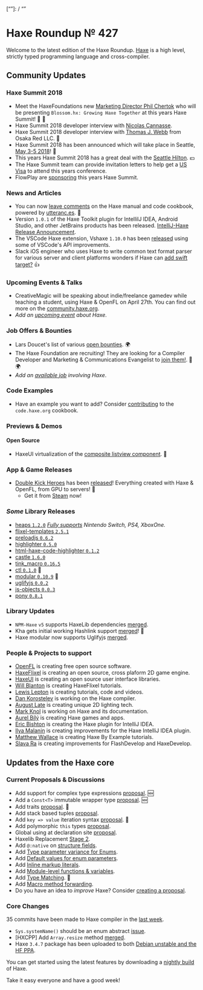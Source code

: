 [_template]: ../templates/roundup.html
[date]: / "2018-04-12 10:06:00"
[modified]: / "2018-04-12 10:50:00"
[published]: / "2018-04-12 12:00:00"
[description]: / "The latest news covering the Haxe community, featuring upcoming talks, the latest HaxeLib releases, game previews and lots more!"
[“”]: / “”

# Haxe Roundup № 427

Welcome to the latest edition of the Haxe Roundup. [Haxe](http://haxe.org/?ref=haxe.io) is a high level, strictly typed programming language and cross-compiler.

## Community Updates

### Haxe Summit 2018

- Meet the HaxeFoundations new [Marketing Director Phil Chertok](https://summit.haxe.org/us/2018/#speaker-phil) who will be presenting `Blossom.hx: Growing Haxe Together` at this years Haxe Summit! :star2: :tada:
- Haxe Summit 2018 developer interview with [Nicolas Cannasse](https://summit.haxe.org/us/2018/#speaker-ncannasse).
- Haxe Summit 2018 developer interview with [Thomas J. Webb](https://twitter.com/HaxeSummit/status/981361220870656000) from Osaka Red LLC. :star2:
- Haxe Summit 2018 has been announced which will take place in Seattle, [May 3-5 2018](https://summit.haxe.org/us/2018/)! :tada:
- This years Haxe Summit 2018 has a great deal with the [Seattle Hilton](https://twitter.com/HaxeSummit/status/953767955338354689). :dollar:
- The Haxe Summit team can provide invitation letters to help get a [US Visa](https://twitter.com/HaxeSummit/status/955646774101897216) to attend this years conference.
- FlowPlay are [sponsoring](http://markets.businessinsider.com/news/stocks/FlowPlay-to-Bring-Inaugural-U-S-Haxe-Summit-to-Seattle-1014968271) this years Haxe Summit.

### News and Articles
- You can now [leave comments](https://community.haxe.org/t/comments-on-documentation/547) on the Haxe manual and code cookbook, powered by [utteranc.es](https://utteranc.es/). :star2:
- Version `1.0.1` of the Haxe Toolkit plugin for IntellilJ IDEA, Android Studio, and other JetBrains products has been released. [IntelliJ-Haxe Release Announcement](http://intellij-haxe.org/version-1-0-1-has-been-released).
- The VSCode Haxe extension, Vshaxe `1.10.0` has been [released](https://community.haxe.org/t/vshaxe-1-10-0-released/567) using some of VSCode's API improvements.
- Slack iOS engineer who uses Haxe to write common text format parser for various server and client platforms wonders if Haxe can [add swift target?](https://community.haxe.org/t/swift-target-support/579/1) :+1:

### Upcoming Events & Talks

- CreativeMagic will be speaking about indie/freelance gamedev while teaching a student, using Haxe & OpenFL on April 27th. You can find out more on the [community.haxe.org](https://community.haxe.org/t/event-game-dev-event-in-tokyo/512/1).
- _Add an [upcoming event](https://github.com/skial/haxe.io/labels/events) about Haxe._

### Job Offers & Bounties

- Lars Doucet's list of various [open bounties](https://github.com/larsiusprime/larsBounties/issues). :earth_africa:
- The Haxe Foundation are recruiting! They are looking for a Compiler Developer and Marketing & Communications Evangelist to [join them!](https://haxe.org/blog/hf-is-recruiting/). :star2: :earth_africa:
- _Add an [available job](https://github.com/skial/haxe.io/labels/jobs) involving Haxe_.

### Code Examples

- Have an example you want to add? Consider [contributing](https://github.com/HaxeFoundation/code-cookbook#contributing-articles) to the `code.haxe.org` cookbook.

### Previews & Demos

#### Open Source

- HaxeUI virtualization of the [composite listview component](https://twitter.com/IanHarrigan1982/status/984116195443068931). :star2:

### App & Game Releases

- [Double Kick Heroes](http://www.doublekickheroes.rocks/) has been [released](https://twitter.com/blackmag_c/status/984004820704137216)! Everything created with Haxe & OpenFL, from GPU to servers! :star2:
    + Get it from [Steam](https://store.steampowered.com/app/589670/) now!

### _Some_ Library Releases

- [heaps `1.2.0`](http://lib.haxe.org/p/heaps) _[Fully supports](https://twitter.com/ncannasse/status/983683883949547521) Nintendo Switch, PS4, XboxOne._
- [flixel-templates `2.5.1`](http://lib.haxe.org/p/flixel-templates)
- [preloadjs `0.6.2`](http://lib.haxe.org/p/preloadjs)
- [highlighter `0.5.0`](http://lib.haxe.org/p/highlighter)
- [html-haxe-code-highlighter `0.1.2`](http://lib.haxe.org/p/html-haxe-code-highlighter)
- [castle `1.6.0`](http://lib.haxe.org/p/castle)
- [tink_macro `0.16.5`](http://lib.haxe.org/p/tink_macro)
- [ctl `0.1.0`](http://lib.haxe.org/p/ctl) :star2:
- [modular `0.10.9`](http://lib.haxe.org/p/modular) :star2:
- [uglifyjs `0.0.2`](http://lib.haxe.org/p/uglifyjs)
- [js-objects `0.0.3`](http://lib.haxe.org/p/js-object)
- [pony `0.8.1`](http://lib.haxe.org/p/pony)

### Library Updates

- `NPM-Haxe` `v5` supports HaxeLib dependencies [merged](https://github.com/HaxeFoundation/npm-haxe/pull/19).
- Kha gets initial working Hashlink support [merged](https://github.com/Kode/Kha/pull/798)! :star2:
- Haxe modular now supports Uglifyjs [merged](https://github.com/elsassph/haxe-modular/pull/70).

### People & Projects to support

- [OpenFL](https://www.patreon.com/openfl) is creating free open source software.
- [HaxeFlixel](https://www.patreon.com/haxeflixel) is creating an open source, cross plaform 2D game engine.
- [HaxeUI](https://www.patreon.com/haxeui) is creating an open source user interface libraries.
- [Will Blanton](https://www.patreon.com/x01010111) is creating HaxeFlixel tutorials.
- [Lewis Lepton](https://www.patreon.com/lewislepton) is creating tutorials, code and videos.
- [Dan Korostelev](https://www.patreon.com/nadako) is working on the Haxe compiler.
- [August Late](http://www.patreon.com/augustlate) is creating unique 2D lighting tech.
- [Mark Knol](https://www.patreon.com/markknol) is working on Haxe and its documentation.
- [Aurel Bílý](https://www.patreon.com/Aurel300) is creating Haxe games and apps.
- [Eric Bishton](https://www.patreon.com/EricBishton) is creating the Haxe plugin for IntelliJ IDEA.
- [Ilya Malanin](https://www.patreon.com/mayakwd) is creating improvements for the Haxe IntelliJ IDEA plugin.
- [Matthew Wallace](https://www.patreon.com/haxeexamples) is creating Haxe By Example tutorials.
- [Slava Ra](https://www.patreon.com/slavara) is creating improvements for FlashDevelop and HaxeDevelop.

## Updates from the Haxe core

### Current Proposals & Discussions

- Add support for complex type expressions [proposal](https://github.com/HaxeFoundation/haxe-evolution/pull/44). :new:
- Add a `Const<T>` immutable wrapper type [proposal](https://github.com/HaxeFoundation/haxe-evolution/pull/41). :new:
- Add traits [proposal](https://github.com/HaxeFoundation/haxe-evolution/pull/40). :star2:
- Add stack based tuples [proposal](https://github.com/HaxeFoundation/haxe-evolution/pull/38).
- Add `key => value` iteration syntax [proposal](https://github.com/HaxeFoundation/haxe-evolution/pull/37). :star2:
- Add polymorphic `this` types [proposal](https://github.com/HaxeFoundation/haxe-evolution/pull/36).
- Global using at declaration site [proposal](https://github.com/HaxeFoundation/haxe-evolution/issues/35).
- Haxelib Replacement [Stage 2](https://github.com/HaxeFoundation/haxe-evolution/issues/34).
- Add `@:native` on [structure fields](https://github.com/HaxeFoundation/haxe-evolution/pull/32).
- Add [Type parameter variance for Enums](https://github.com/HaxeFoundation/haxe-evolution/pull/28).
- Add [Default values for enum parameters](https://github.com/HaxeFoundation/haxe-evolution/issues/27).
- Add [Inline markup literals](https://github.com/HaxeFoundation/haxe-evolution/pull/26).
- Add [Module-level functions & variables](https://github.com/HaxeFoundation/haxe-evolution/pull/24).
- Add [Type Matching](https://github.com/HaxeFoundation/haxe-evolution/pull/20). :star2:
- Add [Macro method forwarding](https://github.com/HaxeFoundation/haxe-evolution/pull/18).
- Do you have an idea to _improve_ Haxe? Consider [creating a proposal].

### Core Changes

35 commits have been made to Haxe compiler in the [last week].

- `Sys.systemName()` should be an enum abstract [issue](https://github.com/HaxeFoundation/haxe/issues/6935).
- [HXCPP] Add `Array.resize` method [merged](https://github.com/HaxeFoundation/hxcpp/pull/697).
- Haxe `3.4.7` package has been uploaded to both [Debian unstable and the HF PPA](https://community.haxe.org/t/haxe-3-4-7-is-released/462/8).

You can get started using the latest features by downloading a [nightly build] of Haxe.

Take it easy everyone and have a good week!

[nightly build]: http://build.haxe.org
[creating a proposal]: https://github.com/HaxeFoundation/haxe-evolution
[last week]: https://github.com/issues?utf8=%E2%9C%93&q=closed%3A2018-04-05..2018-04-12+org%3Ahaxefoundation+is%3Aclosed+
